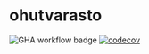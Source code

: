 # ohutvarasto

![GHA workflow badge](https://github.com/TammiPekka/ohutvarasto/workflows/CI/badge.svg) [![codecov](https://codecov.io/gh/TammiPekka/ohtuvarasto/graph/badge.svg?token=FK5RU7OJ8N)](https://codecov.io/gh/TammiPekka/ohtuvarasto)
